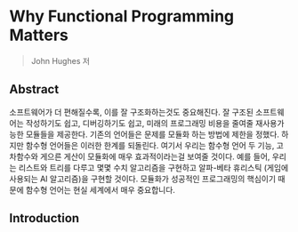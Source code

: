 # Why Functional Programming Matters

> John Hughes 저

## Abstract

소프트웨어가 더 편해질수록, 이를 잘 구조화하는것도 중요해진다. 잘 구조된 소프트웨어는 작성하기도 쉽고, 디버깅하기도 쉽고, 미래의 프로그래밍 비용을 줄여줄 재사용가능한 모듈들을 제공한다. 기존의 언어들은 문제를 모듈화 하는 방법에 제한을 정했다. 하지만 함수형 언어들은 이러한 한계를 되돌린다. 여기서 우리는 함수형 언어 두 기능, 고차함수와 게으른 게산이 모듈화에 매우 효과적이라는걸 보여줄 것이다. 예를 들어, 우리는 리스트와 트리를 다루고 몇몇 수치 알고리즘을 구현하고 알파-베타 휴리스틱 (게임에 사용되는 AI 알고리즘)을 구현할 것이다. 모듈화가 성공적인 프로그래밍의 핵심이기 때문에 함수형 언어는 현실 세계에서 매우 중요합니다.

## Introduction


